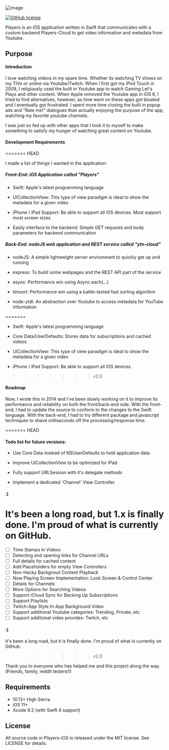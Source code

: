 ![image](https://github.com/nextseto/Players-iOS/blob/master/assets/banner.png)

[![GitHub license](https://img.shields.io/badge/license-MIT-blue.svg)](https://raw.githubusercontent.com/nextseto/Players-iOS/master/LICENSE)

Players is an iOS application written in Swift that communicates with a custom backend Players-Cloud to get video information and metadata from Youtube.

## Purpose

#### Introduction

I love watching videos in my spare time. Whether its watching TV shows on my TiVo or online via Youtube/Twitch. When I first got my iPod Touch in 2009, I religiously used the built in Youtube app to watch Gaming Let's Plays and other content. When Apple removed the Youtube app in iOS 6, I tried to find alternatives, however, as time went on these apps got bloated and I eventually got frustrated. I spent more time closing the built in popup ads and "Rate me!" dialogues than actually enjoying the purpose of the app, watching my favorite youtube channels.

I was just so fed up with other apps that I took it to myself to make something to satisfy my hunger of watching great content on Youtube.

#### Development Requirements
<<<<<<< HEAD

I made a list of things I wanted in the application:

##### Front-End: iOS Application called "Players"

- Swift: Apple's latest programming language

- UICollectionView: This type of view paradigm is ideal to show the metadata for a given video

- iPhone / iPad Support: Be able to support all iOS devices. Must support most screen sizes

- Easily interface to the backend: Simple GET requests and body parameters for backend communication

##### Back-End: nodeJS web application and REST service called "ytn-cloud"

- nodeJS: A simple lightweight server environment to quickly get up and running

- express: To build some webpages and the REST API part of the service

- async: Performance win using Async.each(...)

- timsort: Performance win using a battle-tested fast sorting algorithm

- node-ytdl: An abstraction over Youtube to access metadata for YouTube information

=======

- Swift: Apple's latest programming language

- Core Data/UserDefaults: Stores data for subscriptions and cached videos

- UICollectionView: This type of view paradigm is ideal to show the metadata for a given video

- iPhone / iPad Support: Be able to support all iOS devices

>>>>>>> v2.0
#### Roadmap

Now, I wrote this in 2014 and I've been slowly working on it to improve its performance and reliability on both the front/back-end side. With the front-end, I had to update the source to conform to the changes to the Swift language. With the back-end, I had to try different package and javascript techniques to shave milliseconds off the processing/response time.

<<<<<<< HEAD
#### Todo list for future versions:
- Use Core Data instead of NSUserDefaults to hold application data

- Improve UICollectionView to be optimized for iPad

- Fully support URLSession with it's delegate methods

- Implement a dedicated 'Channel' View Controller

#### :)

It's been a long road, but 1.x is finally done. I'm proud of what is currently on GitHub.
=======
- [ ] Time Stamps in Videos
- [ ] Detecting and opening links for Channel URLs
- [ ] Full details for cached content
- [ ] Add Placeholders for empty View Controllers
- [ ] Non-Hacky Backgroud Content Playback
- [ ] Now Playing Screen Implementation: Look Screen & Control Center
- [ ] Details for Channels
- [ ] More Options for Searching Videos
- [ ] Support iCloud Sync for Backing Up Subscriptions
- [ ] Support Playlists
- [ ] Twitch-App Style In-App Background Video
- [ ] Support additional Youtube categories: Trending, Private, etc
- [ ] Support additional video provides: Twitch, etc 

#### :)

It's been a long road, but it is finally done. I'm proud of what is currently on GitHub.
>>>>>>> v2.0

Thank you to everyone who has helped me and this project along the way. (Friends, family, reddit testers!!)

## Requirements

- 10.13+ High Sierra
- iOS 11+
- Xcode 9.2 (with Swift 4 support)

## License

All source code in Players-iOS is released under the MIT license. See LICENSE for details.